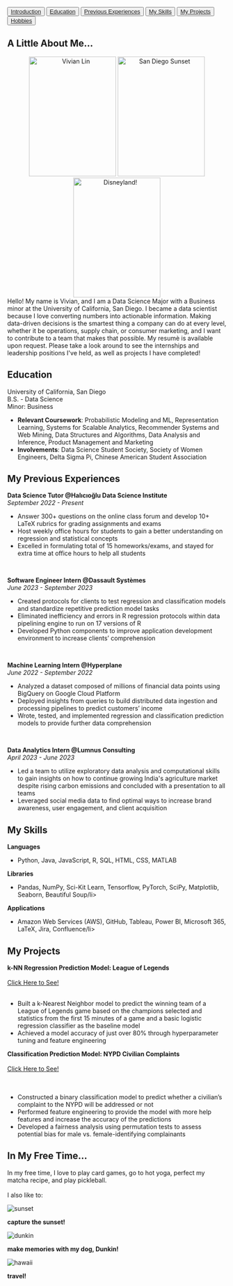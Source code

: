 <link rel="stylesheet" type="text/css" href="style.css">

<button><a href="#Introduction">Introduction</a></button>
<button><a href="#Education">Education</a></button>
<button><a href="#Experience">Previous Experiences</a></button>
<button><a href="#Skills">My Skills</a></button>
<button><a href="#Projects">My Projects</a></button>
<button><a href="#Free">Hobbies</a></button>


## A Little About Me...
<p id="Introduction">
  <div style="text-align: center;">
      <img src="vivian.jpg" alt="Vivian Lin" style="width: 200px; height: 275px;">
      <img src="sd.jpg" alt="San Diego Sunset" style="width: 200px; height: 275px;">
      <img src="disney.JPG" alt="Disneyland!" style="width: 200px; height: 275px;">
  </div>
Hello! My name is Vivian, and I am a Data Science Major with a Business minor at the University of California, San Diego. I became a data scientist because I love converting numbers into actionable information. Making data-driven decisions is the smartest thing a company can do at every level, whether it be operations, supply chain, or consumer marketing, and I want to contribute to a team that makes that possible. My resumè is available upon request. Please take a look around to see the internships and leadership positions I've held, as well as projects I have completed! 
</p>

## Education
<p id="Education">
University of California, San Diego
  <br>
<space></space><space></space>B.S. - Data Science
  <br>
<space></space><space></space><space></space><space></space>Minor: Business
<ul>
  <li><strong>Relevant Coursework</strong>: Probabilistic Modeling and ML, Representation Learning, Systems for Scalable Analytics, Recommender Systems and Web Mining, Data Structures and Algorithms, Data Analysis and Inference, Product Management and Marketing</li>
  <li><strong>Involvements</strong>: Data Science Student Society, Society of Women Engineers, Delta Sigma Pi, Chinese American Student Association</li>
</ul>

## My Previous Experiences
<p id="Experience">
<strong>Data Science Tutor @Halıcıoğlu Data Science Institute</strong>
  <br>
<em>September 2022 - Present</em>
  <ul>
    <li>Answer 300+ questions on the online class forum and develop 10+ LaTeX rubrics for grading assignments and exams</li>
    <li>Host weekly office hours for students to gain a better understanding on regression and statistical concepts</li>
    <li>Excelled in formulating total of 15 homeworks/exams, and stayed for extra time at office hours to help all students</li>
  </ul>

<br>

<strong>Software Engineer Intern @Dassault Systèmes</strong>
<br>
<em>June 2023 - September 2023</em>
  <ul>
    <li>Created protocols for clients to test regression and classification models and standardize repetitive prediction model tasks</li>
    <li>Eliminated inefficiency and errors in R regression protocols within data pipelining engine to run on 17 versions of R</li>
    <li>Developed Python components to improve application development environment to increase clients’ comprehension</li>
  </ul>

<br>

<strong>Machine Learning Intern @Hyperplane</strong>
<br>
<em>June 2022 - September 2022</em>
  <ul>
    <li>Analyzed a dataset composed of millions of financial data points using BigQuery on Google Cloud Platform</li>
    <li>Deployed insights from queries to build distributed data ingestion and processing pipelines to predict customers’ income</li>
    <li>Wrote, tested, and implemented regression and classification prediction models to provide further data comprehension</li>
  </ul>

<br>

<strong>Data Analytics Intern @Lumnus Consulting</strong>
<br>
<em>April 2023 - June 2023</em>
  <ul>
    <li>Led a team to utilize exploratory data analysis and computational skills to gain insights on how to continue growing India's agriculture market despite rising carbon emissions and concluded with a presentation to all teams </li>
    <li>Leveraged social media data to find optimal ways to increase brand awareness, user engagement, and client acquisition </li>
  </ul>
</p>

## My Skills
<p id="Skills">
  <strong>Languages</strong>
  <ul>
    <li>Python, Java, JavaScript, R, SQL, HTML, CSS, MATLAB</li>
  </ul>

  <strong>Libraries</strong>
  <ul>
    <li>Pandas, NumPy, Sci-Kit Learn, Tensorflow, PyTorch, SciPy, Matplotlib, Seaborn, Beautiful Soup/li>
  </ul>

  <strong>Applications</strong>
  <ul>
    <li>Amazon Web Services (AWS), GitHub, Tableau, Power BI, Microsoft 365, LaTeX, Jira, Confluence/li>
  </ul>
</p>

## My Projects
<p id="Projects">
<strong>k-NN Regression Prediction Model: League of Legends</strong>
  <br>
  <br>
    <a href="League_of_Legends_Project.pdf" class="button" target="_blank">Click Here to See!</a>
  <br>
  <br>
  <ul>
    <li>Built a k-Nearest Neighbor model to predict the winning team of a League of Legends game based on the champions selected and statistics from the first 15 minutes of a game and a basic logistic regression classifier as the baseline model</li>
    <li>Achieved a model accuracy of just over 80% through hyperparameter tuning and feature engineering</li>
  </ul>

<strong>Classification Prediction Model: NYPD Civilian Complaints</strong>
<br>
<br>
    <a href="NYPD_Civilian_Complaints_Project.pdf" class="button" target="_blank">Click Here to See!</a>
  <br>
  <br>
  <br>
  <ul>
    <li>Constructed a binary classification model to predict whether a civilian’s complaint to the NYPD will be addressed or not </li>
    <li>Performed feature engineering to provide the model with more help features and increase the accuracy of the predictions </li>
    <li>Developed a fairness analysis using permutation tests to assess potential bias for male vs. female-identifying complainants </li>
  </ul>
</p>

## In My Free Time...
<p id="Free">
  In my free time, I love to play card games, go to hot yoga, perfect my matcha recipe, and play pickleball. 
  <br>
  <br>
  I also like to: 
  <div class="gallery">
    <div>
        <img src="sunset.jpg" alt="sunset">
        <p><strong>capture the sunset!</strong></p>
    </div>
    <div>
        <img src="dunkin.jpg" alt="dunkin">
        <p><strong>make memories with my dog, Dunkin!</strong></p>
    </div> 
    <div>
        <img src="hawaii.jpg" alt="hawaii">
        <p><strong>travel!</strong></p>
    </div>
  </div>
  
</p>


